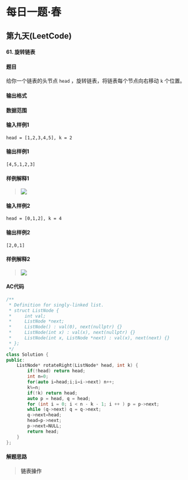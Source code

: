 # 每日一题·春

## 第九天(LeetCode)

#### 61. 旋转链表

#### 题目

给你一个链表的头节点 `head` ，旋转链表，将链表每个节点向右移动 `k` 个位置。

#### 输出格式



#### 数据范围



#### 输入样例1

```
head = [1,2,3,4,5], k = 2
```

#### 输出样例1

```
[4,5,1,2,3]
```

#### 样例解释1

> ![](https://assets.leetcode.com/uploads/2020/11/13/rotate1.jpg)

#### 输入样例2

```
head = [0,1,2], k = 4
```

#### 输出样例2

```
[2,0,1]
```

#### 样例解释2

> ![](https://assets.leetcode.com/uploads/2020/11/13/roate2.jpg)

#### AC代码

```c++
/**
 * Definition for singly-linked list.
 * struct ListNode {
 *     int val;
 *     ListNode *next;
 *     ListNode() : val(0), next(nullptr) {}
 *     ListNode(int x) : val(x), next(nullptr) {}
 *     ListNode(int x, ListNode *next) : val(x), next(next) {}
 * };
 */
class Solution {
public:
    ListNode* rotateRight(ListNode* head, int k) {
        if(!head) return head;
        int n=0;
        for(auto i=head;i;i=i->next) n++;
        k%=n;
        if(!k) return head;
        auto p = head, q = head;
        for (int i = 0; i < n - k - 1; i ++ ) p = p->next;
        while (q->next) q = q->next;
        q->next=head;
        head=p->next;
        p->next=NULL;
        return head;
    }
};
```

#### 解题思路

> **链表操作**

>

